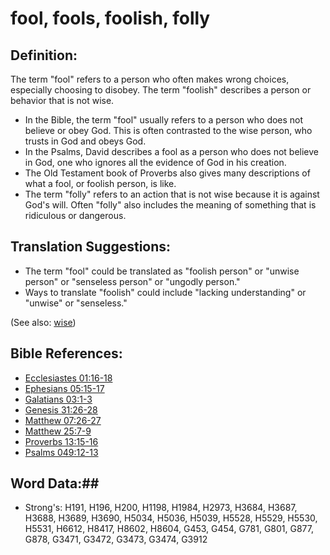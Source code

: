 # fool, fools, foolish, folly #

## Definition: ##

The term "fool" refers to a person who often makes wrong choices, especially choosing to disobey. The term "foolish" describes a person or behavior that is not wise.

* In the Bible, the term "fool" usually refers to a person who does not believe or obey God. This is often contrasted to the wise person, who trusts in God and obeys God.
* In the Psalms, David describes a fool as a person who does not believe in God, one who ignores all the evidence of God in his creation.
* The Old Testament book of Proverbs also gives many descriptions of what a fool, or foolish person, is like.
* The term "folly" refers to an action that is not wise because it is against God's will. Often "folly" also includes the meaning of something that is ridiculous or dangerous.

## Translation Suggestions: ##

* The term "fool" could be translated as "foolish person" or "unwise person" or "senseless person" or "ungodly person."
* Ways to translate "foolish" could include "lacking understanding" or "unwise" or "senseless."

(See also: [wise](wise.md))

## Bible References: ##

* [Ecclesiastes 01:16-18](rc://en/tn/help/ecc/01/16)
* [Ephesians 05:15-17](rc://en/tn/help/eph/05/15)
* [Galatians 03:1-3](rc://en/tn/help/gal/03/01)
* [Genesis 31:26-28](rc://en/tn/help/gen/31/26)
* [Matthew 07:26-27](rc://en/tn/help/mat/07/26)
* [Matthew 25:7-9](rc://en/tn/help/mat/25/07)
* [Proverbs 13:15-16](rc://en/tn/help/pro/13/15)
* [Psalms 049:12-13](rc://en/tn/help/psa/049/012)


## Word Data:##

* Strong's: H191, H196, H200, H1198, H1984, H2973, H3684, H3687, H3688, H3689, H3690, H5034, H5036, H5039, H5528, H5529, H5530, H5531, H6612, H8417, H8602, H8604, G453, G454, G781, G801, G877, G878, G3471, G3472, G3473, G3474, G3912
